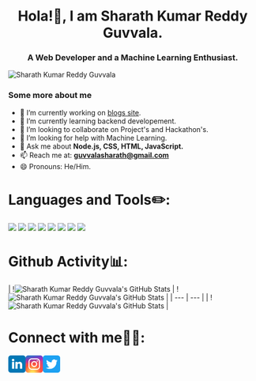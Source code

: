 <h1 align="center">Hola!👋, I am Sharath Kumar Reddy Guvvala.</h1>
<h3 align="center">A Web Developer and a Machine Learning Enthusiast.</h3>
<p align="left"> <img src="https://komarev.com/ghpvc/?username=sharathguvvala" alt="Sharath Kumar Reddy Guvvala" /> </p>


### Some more about me
- 🔭 I’m currently working on [blogs site](https://github.com/sharathguvvala/Blogs).
- 🌱 I’m currently learning backend developement.
- 👯 I’m looking to collaborate on Project's and Hackathon's.
- 🤔 I’m looking for help with Machine Learning.
- 💬 Ask me about **Node.js, CSS, HTML, JavaScript.**
- 📫 Reach me at: **guvvalasharath@gmail.com**
- 😄 Pronouns: He/Him.


# Languages and Tools:pencil2::

<code><a href="https://nodejs.org/en/" target="_blank"><img src="https://icongr.am/devicon/nodejs-original.svg?size=40&color=currentColor"></a></code>
<code><a href="https://www.npmjs.com/" target="_blank"><img src="https://icongr.am/devicon/npm-original-wordmark.svg?size=40&color=currentColor"></a></code>
<code><a href="https://git-scm.com/" target="_blank"><img src="https://icongr.am/devicon/git-original.svg?size=40&color=currentColor"></a></code>
<code><a href="https://www.mongodb.com/" target="_blank"><img src="https://icongr.am/devicon/mongodb-original.svg?size=40&color=currentColor"></a></code>
<code><img src="https://icongr.am/devicon/html5-original.svg?size=40&color=currentColor"></code>
<code><img src="https://icongr.am/devicon/css3-original.svg?size=40&color=currentColor"></code>
<code><img src="https://icongr.am/devicon/javascript-original.svg?size=40&color=currentColor"></code>
<code><a href="https://www.python.org/" target="_blank"><img src="https://icongr.am/devicon/python-original.svg?size=40&color=currentColor"></a></code>


# Github Activity📊:

| !<img src="https://github-readme-stats.vercel.app/api?username=sharathguvvala&&show_icons=true&theme=algolia" alt="Sharath Kumar Reddy Guvvala's GitHub Stats">
| !<img src="https://github-readme-stats.vercel.app/api/top-langs/?username=sharathguvvala&layout=compact&&show_icons=true&&theme=algolia" alt="Sharath Kumar Reddy Guvvala's GitHub Stats"> |
| --- | --- |
| !<img src="https://github-readme-streak-stats.herokuapp.com/?user=sharathguvvala&&show_icons=true&&theme=algolia" alt="Sharath Kumar Reddy Guvvala's GitHub Stats"> |


# Connect with me:man_technologist::

[<img align="left" alt="Sharath Kumar Reddy Guvvala | LinkedIn" width="35px" src="https://github.com/edent/SuperTinyIcons/blob/master/images/svg/linkedin.svg" />](https://www.linkedin.com/in/sharath-kumar-reddy-871ba0204/)
[<img align="left" alt="Sharath Kumar Reddy Guvvala | Instagram" width="35px" src="https://github.com/edent/SuperTinyIcons/blob/master/images/svg/instagram.svg" />](https://www.instagram.com/sharathguvvala/)
[<img align="left" alt="Sharath Kumar Reddy Guvvala | Twitter" width="35px" src="https://github.com/edent/SuperTinyIcons/blob/master/images/svg/twitter.svg" />](https://twitter.com/Sharathguvvala)

